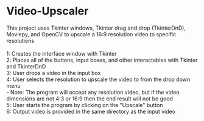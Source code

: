 # Video-Upscaler

This project uses Tkinter windows, Tkinter drag and drop (TkinterDnD), Moviepy, and OpenCV to upscale a 16:9 resolution video to specific resolutions<br />
<br />
1: Creates the interface window with Tkinter<br />
2: Places all of the buttons, input boxes, and other interactables with Tkinter and TkinterDnD<br />
3: User drops a video in the input box<br />
4: User selects the resolution to upscale the video to from the drop down menu<br />
    - Note: The program will accept any resolution video, but if the video dimensions are not 4:3 or 16:9 then the end result will not be good<br />
5: User starts the program by clicking on the "Upscale" button<br />
6: Output video is provided in the same directory as the input video<br />